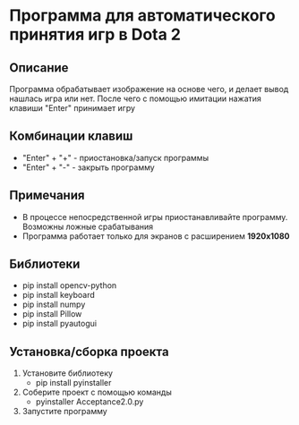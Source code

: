 # Программа для автоматического принятия игр в Dota 2
## Описание
Программа обрабатывает изображение на основе чего, и делает вывод нашлась игра или нет. После чего с помощью имитации нажатия клавиши "Enter" принимает игру
## Комбинации клавиш
* "Enter" + "+" - приостановка/запуск программы 
* "Enter" + "-" - закрыть программу
## Примечания 
* В процессе непосредственной игры приостанавливайте программу. Возможны ложные срабатывания  
* Программа работает только для экранов с расширением **1920х1080**
## Библиотеки 
* pip install opencv-python
* pip install keyboard
* pip install numpy
* pip install Pillow
* pip install pyautogui
## Установка/сборка проекта 
1. Установите библиотеку
   * pip install pyinstaller
2. Соберите проект с помощью команды
   * pyinstaller Acceptance2.0.py
3. Запустите программу
